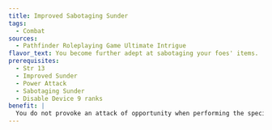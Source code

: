 ```yaml
---
title: Improved Sabotaging Sunder
tags:
  - Combat
sources:
  - Pathfinder Roleplaying Game Ultimate Intrigue
flavor_text: You become further adept at sabotaging your foes' items.
prerequisites:
  - Str 13
  - Improved Sunder
  - Power Attack
  - Sabotaging Sunder
  - Disable Device 9 ranks
benefit: |
  You do not provoke an attack of opportunity when performing the special sunder combat maneuver from the Sabotaging Sunder feat. In addition, you can attempt to use that maneuver on items held by the target, but you still cannot do so against items hidden in a bag, a pack, or another container.
---
```


